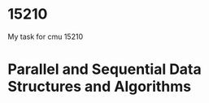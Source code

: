 # 15210
My task for cmu 15210

Parallel and Sequential Data Structures and Algorithms
================================
